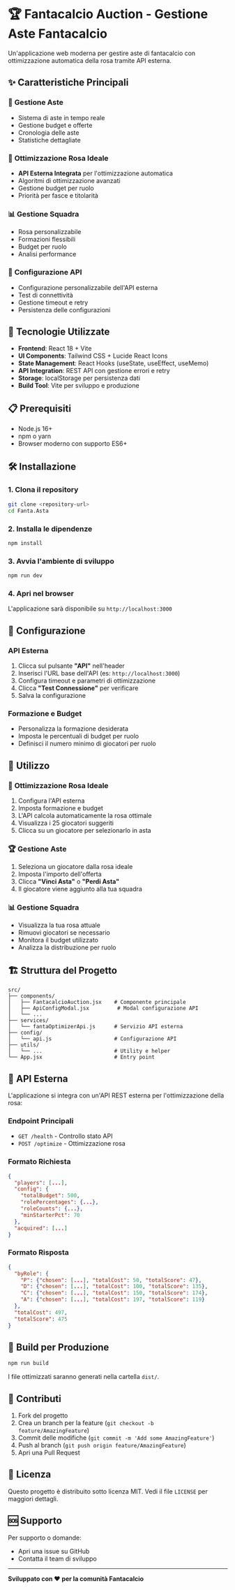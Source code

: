 # 🏆 Fantacalcio Auction - Gestione Aste Fantacalcio

Un'applicazione web moderna per gestire aste di fantacalcio con ottimizzazione automatica della rosa tramite API esterna.

## ✨ Caratteristiche Principali

### 🎯 **Gestione Aste**
- Sistema di aste in tempo reale
- Gestione budget e offerte
- Cronologia delle aste
- Statistiche dettagliate

### 🤖 **Ottimizzazione Rosa Ideale**
- **API Esterna Integrata** per l'ottimizzazione automatica
- Algoritmi di ottimizzazione avanzati
- Gestione budget per ruolo
- Priorità per fasce e titolarità

### 📊 **Gestione Squadra**
- Rosa personalizzabile
- Formazioni flessibili
- Budget per ruolo
- Analisi performance

### 🔧 **Configurazione API**
- Configurazione personalizzabile dell'API esterna
- Test di connettività
- Gestione timeout e retry
- Persistenza delle configurazioni

## 🚀 Tecnologie Utilizzate

- **Frontend**: React 18 + Vite
- **UI Components**: Tailwind CSS + Lucide React Icons
- **State Management**: React Hooks (useState, useEffect, useMemo)
- **API Integration**: REST API con gestione errori e retry
- **Storage**: localStorage per persistenza dati
- **Build Tool**: Vite per sviluppo e produzione

## 📋 Prerequisiti

- Node.js 16+ 
- npm o yarn
- Browser moderno con supporto ES6+

## 🛠️ Installazione

### 1. Clona il repository
```bash
git clone <repository-url>
cd Fanta.Asta
```

### 2. Installa le dipendenze
```bash
npm install
```

### 3. Avvia l'ambiente di sviluppo
```bash
npm run dev
```

### 4. Apri nel browser
L'applicazione sarà disponibile su `http://localhost:3000`

## 🔧 Configurazione

### API Esterna
1. Clicca sul pulsante **"API"** nell'header
2. Inserisci l'URL base dell'API (es: `http://localhost:3000`)
3. Configura timeout e parametri di ottimizzazione
4. Clicca **"Test Connessione"** per verificare
5. Salva la configurazione

### Formazione e Budget
- Personalizza la formazione desiderata
- Imposta le percentuali di budget per ruolo
- Definisci il numero minimo di giocatori per ruolo

## 📱 Utilizzo

### 🎯 **Ottimizzazione Rosa Ideale**
1. Configura l'API esterna
2. Imposta formazione e budget
3. L'API calcola automaticamente la rosa ottimale
4. Visualizza i 25 giocatori suggeriti
5. Clicca su un giocatore per selezionarlo in asta

### 🏆 **Gestione Aste**
1. Seleziona un giocatore dalla rosa ideale
2. Imposta l'importo dell'offerta
3. Clicca **"Vinci Asta"** o **"Perdi Asta"**
4. Il giocatore viene aggiunto alla tua squadra

### 📊 **Gestione Squadra**
- Visualizza la tua rosa attuale
- Rimuovi giocatori se necessario
- Monitora il budget utilizzato
- Analizza la distribuzione per ruolo

## 🏗️ Struttura del Progetto

```
src/
├── components/
│   ├── FantacalcioAuction.jsx    # Componente principale
│   ├── ApiConfigModal.jsx         # Modal configurazione API
│   └── ...
├── services/
│   └── fantaOptimizerApi.js      # Servizio API esterna
├── config/
│   └── api.js                    # Configurazione API
├── utils/
│   └── ...                       # Utility e helper
└── App.jsx                       # Entry point
```

## 🔌 API Esterna

L'applicazione si integra con un'API REST esterna per l'ottimizzazione della rosa:

### Endpoint Principali
- `GET /health` - Controllo stato API
- `POST /optimize` - Ottimizzazione rosa

### Formato Richiesta
```json
{
  "players": [...],
  "config": {
    "totalBudget": 500,
    "rolePercentages": {...},
    "roleCounts": {...},
    "minStarterPct": 70
  },
  "acquired": [...]
}
```

### Formato Risposta
```json
{
  "byRole": {
    "P": {"chosen": [...], "totalCost": 50, "totalScore": 47},
    "D": {"chosen": [...], "totalCost": 100, "totalScore": 135},
    "C": {"chosen": [...], "totalCost": 150, "totalScore": 174},
    "A": {"chosen": [...], "totalCost": 197, "totalScore": 119}
  },
  "totalCost": 497,
  "totalScore": 475
}
```

## 🚀 Build per Produzione

```bash
npm run build
```

I file ottimizzati saranno generati nella cartella `dist/`.

## 🤝 Contributi

1. Fork del progetto
2. Crea un branch per la feature (`git checkout -b feature/AmazingFeature`)
3. Commit delle modifiche (`git commit -m 'Add some AmazingFeature'`)
4. Push al branch (`git push origin feature/AmazingFeature`)
5. Apri una Pull Request

## 📄 Licenza

Questo progetto è distribuito sotto licenza MIT. Vedi il file `LICENSE` per maggiori dettagli.

## 🆘 Supporto

Per supporto o domande:
- Apri una issue su GitHub
- Contatta il team di sviluppo

---

**Sviluppato con ❤️ per la comunità Fantacalcio** 